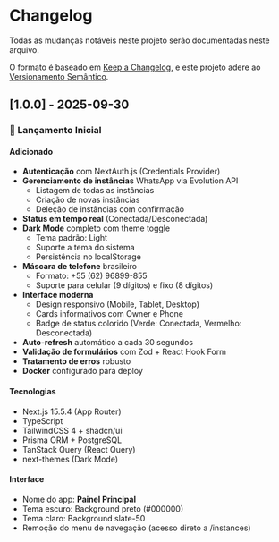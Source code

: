 # Changelog

Todas as mudanças notáveis neste projeto serão documentadas neste arquivo.

O formato é baseado em [Keep a Changelog](https://keepachangelog.com/pt-BR/1.0.0/),
e este projeto adere ao [Versionamento Semântico](https://semver.org/lang/pt-BR/).

## [1.0.0] - 2025-09-30

### 🎉 Lançamento Inicial

#### Adicionado
- **Autenticação** com NextAuth.js (Credentials Provider)
- **Gerenciamento de instâncias** WhatsApp via Evolution API
  - Listagem de todas as instâncias
  - Criação de novas instâncias
  - Deleção de instâncias com confirmação
- **Status em tempo real** (Conectada/Desconectada)
- **Dark Mode** completo com theme toggle
  - Tema padrão: Light
  - Suporte a tema do sistema
  - Persistência no localStorage
- **Máscara de telefone** brasileiro
  - Formato: +55 (62) 96899-855
  - Suporte para celular (9 dígitos) e fixo (8 dígitos)
- **Interface moderna**
  - Design responsivo (Mobile, Tablet, Desktop)
  - Cards informativos com Owner e Phone
  - Badge de status colorido (Verde: Conectada, Vermelho: Desconectada)
- **Auto-refresh** automático a cada 30 segundos
- **Validação de formulários** com Zod + React Hook Form
- **Tratamento de erros** robusto
- **Docker** configurado para deploy

#### Tecnologias
- Next.js 15.5.4 (App Router)
- TypeScript
- TailwindCSS 4 + shadcn/ui
- Prisma ORM + PostgreSQL
- TanStack Query (React Query)
- next-themes (Dark Mode)

#### Interface
- Nome do app: **Painel Principal**
- Tema escuro: Background preto (#000000)
- Tema claro: Background slate-50
- Remoção do menu de navegação (acesso direto a /instances)
